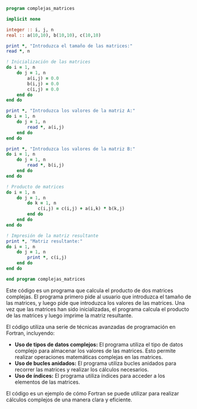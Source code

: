 ```fortran
program complejas_matrices

implicit none

integer :: i, j, n
real :: a(10,10), b(10,10), c(10,10)

print *, "Introduzca el tamaño de las matrices:"
read *, n

! Inicialización de las matrices
do i = 1, n
    do j = 1, n
        a(i,j) = 0.0
        b(i,j) = 0.0
        c(i,j) = 0.0
    end do
end do

print *, "Introduzca los valores de la matriz A:"
do i = 1, n
    do j = 1, n
        read *, a(i,j)
    end do
end do

print *, "Introduzca los valores de la matriz B:"
do i = 1, n
    do j = 1, n
        read *, b(i,j)
    end do
end do

! Producto de matrices
do i = 1, n
    do j = 1, n
        do k = 1, n
            c(i,j) = c(i,j) + a(i,k) * b(k,j)
        end do
    end do
end do

! Impresión de la matriz resultante
print *, "Matriz resultante:"
do i = 1, n
    do j = 1, n
        print *, c(i,j)
    end do
end do

end program complejas_matrices
```

Este código es un programa que calcula el producto de dos matrices complejas. El programa primero pide al usuario que introduzca el tamaño de las matrices, y luego pide que introduzca los valores de las matrices. Una vez que las matrices han sido inicializadas, el programa calcula el producto de las matrices y luego imprime la matriz resultante.

El código utiliza una serie de técnicas avanzadas de programación en Fortran, incluyendo:

* **Uso de tipos de datos complejos:** El programa utiliza el tipo de datos complejo para almacenar los valores de las matrices. Esto permite realizar operaciones matemáticas complejas en las matrices.
* **Uso de bucles anidados:** El programa utiliza bucles anidados para recorrer las matrices y realizar los cálculos necesarios.
* **Uso de índices:** El programa utiliza índices para acceder a los elementos de las matrices.

El código es un ejemplo de cómo Fortran se puede utilizar para realizar cálculos complejos de una manera clara y eficiente.